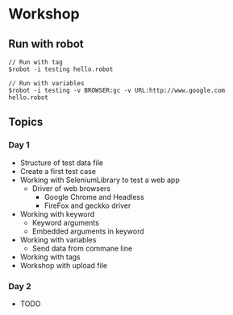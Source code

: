 # Workshop

## Run with robot
```
// Run with tag
$robot -i testing hello.robot

// Run with variables
$robot -i testing -v BROWSER:gc -v URL:http://www.google.com  hello.robot
```

## Topics

### Day 1
* Structure of test data file
* Create a first test case
* Working with SeleniumLibrary to test a web app
  * Driver of web browsers
    * Google Chrome and Headless
    * FireFox and geckko driver
* Working with keyword
  * Keyword arguments
  * Embedded arguments in keyword
* Working with variables
  * Send data from commane line
* Working with tags
* Workshop with upload file

### Day 2
* TODO

